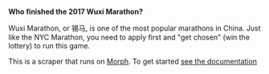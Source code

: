 **Who finished the 2017 Wuxi Marathon?**

Wuxi Marathon, or 锡马, is one of the most popular marathons in China. Just like the NYC Marathon, you need to apply first and "get chosen" (win the lottery) to run this game.

This is a scraper that runs on [Morph](https://morph.io). To get started [see the documentation](https://morph.io/documentation)
